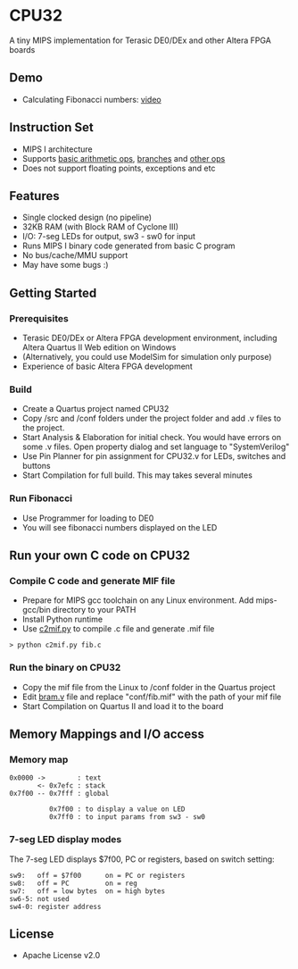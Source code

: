# CPU32

A tiny MIPS implementation for Terasic DE0/DEx and other Altera FPGA boards

## Demo
* Calculating Fibonacci numbers: [video](https://plus.google.com/u/0/+KazunoriSato/posts/AfJxuCjYNbS)

## Instruction Set

* MIPS I architecture
* Supports [basic arithmetic ops](https://github.com/kazunori279/CPU32/blob/master/src/alu.v), [branches](https://github.com/kazunori279/CPU32/blob/master/src/program_counter.v) and [other ops](https://github.com/kazunori279/CPU32/blob/master/src/decoder.v)
* Does not support floating points, exceptions and etc

## Features

* Single clocked design (no pipeline)
* 32KB RAM (with Block RAM of Cyclone III)
* I/O: 7-seg LEDs for output, sw3 - sw0 for input
* Runs MIPS I binary code generated from basic C program
* No bus/cache/MMU support
* May have some bugs :)

## Getting Started

### Prerequisites
* Terasic DE0/DEx or Altera FPGA development environment, including Altera Quartus II Web edition on Windows
* (Alternatively, you could use ModelSim for simulation only purpose)
* Experience of basic Altera FPGA development

### Build
* Create a Quartus project named CPU32
* Copy /src and /conf folders under the project folder and add .v files to the project. 
* Start Analysis & Elaboration for initial check. You would have errors on some .v files. Open property dialog and set language to "SystemVerilog"
* Use Pin Planner for pin assignment for CPU32.v for LEDs, switches and buttons
* Start Compilation for full build. This may takes several minutes

### Run Fibonacci
* Use Programmer for loading to DE0
* You will see fibonacci numbers displayed on the LED

## Run your own C code on CPU32

### Compile C code and generate MIF file
* Prepare for MIPS gcc toolchain on any Linux environment. Add mips-gcc/bin directory to your PATH
* Install Python runtime
* Use [c2mif.py](https://github.com/kazunori279/CPU32/blob/master/conf/c2mif.py) to compile .c file and generate .mif file

`> python c2mif.py fib.c`

### Run the binary on CPU32
* Copy the mif file from the Linux to /conf folder in the Quartus project
* Edit [bram.v](https://github.com/kazunori279/CPU32/blob/master/src/bram.v) file and replace "conf/fib.mif" with the path of your mif file
* Start Compilation on Quartus II and load it to the board

## Memory Mappings and I/O access

### Memory map

    0x0000 ->        : text
           <- 0x7efc : stack
    0x7f00 -- 0x7fff : global

              0x7f00 : to display a value on LED 
              0x7ff0 : to input params from sw3 - sw0

### 7-seg LED display modes

The 7-seg LED displays $7f00, PC or registers, based on switch setting:

    sw9:   off = $7f00      on = PC or registers
    sw8:   off = PC         on = reg
    sw7:   off = low bytes  on = high bytes
    sw6-5: not used
    sw4-0: register address

## License

* Apache License v2.0


